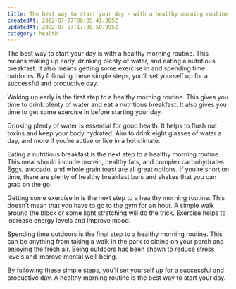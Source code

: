 ```yaml
---
title: The best way to start your day - with a healthy morning routine
createdAt: 2022-07-07T06:05:41.385Z
updatedAt: 2022-07-07T17:00:50.995Z
category: health
---
```


The best way to start your day is with a healthy morning routine. This means waking up early, drinking plenty of water, and eating a nutritious breakfast. It also means getting some exercise in and spending time outdoors. By following these simple steps, you’ll set yourself up for a successful and productive day.

Waking up early is the first step to a healthy morning routine. This gives you time to drink plenty of water and eat a nutritious breakfast. It also gives you time to get some exercise in before starting your day.

Drinking plenty of water is essential for good health. It helps to flush out toxins and keep your body hydrated. Aim to drink eight glasses of water a day, and more if you’re active or live in a hot climate.

Eating a nutritious breakfast is the next step to a healthy morning routine. This meal should include protein, healthy fats, and complex carbohydrates. Eggs, avocado, and whole grain toast are all great options. If you’re short on time, there are plenty of healthy breakfast bars and shakes that you can grab on the go.

Getting some exercise in is the next step to a healthy morning routine. This doesn’t mean that you have to go to the gym for an hour. A simple walk around the block or some light stretching will do the trick. Exercise helps to increase energy levels and improve mood.

Spending time outdoors is the final step to a healthy morning routine. This can be anything from taking a walk in the park to sitting on your porch and enjoying the fresh air. Being outdoors has been shown to reduce stress levels and improve mental well-being.

By following these simple steps, you’ll set yourself up for a successful and productive day. A healthy morning routine is the best way to start your day.

